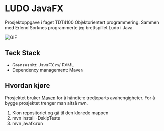 # LUDO JavaFX

Prosjektoppgave i faget TDT4100 Objektorientert programmering. Sammen med Erlend Sorknes programmerte jeg brettspillet Ludo i Java. 

![GIF](https://github.com/HenrikSkog/prosjektoppgave-tdt4100/blob/master/preview.gif "Logo Title Text 1")

## Teck Stack
- Grensesnitt: JavaFX m/ FXML
- Dependency management: Maven

## Hvordan kjøre

Prosjektet bruker [Maven](https://maven.apache.org) for å håndtere tredjeparts avahengigheter. For å bygge prosjektet trenger man altså mvn.

1. Klon repositoriet og gå til den klonede mappen
2. mvn install -DskipTests
3. mvn javafx:run
